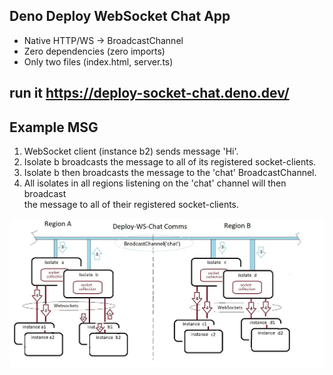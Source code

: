 ## Deno Deploy WebSocket Chat App

 * Native HTTP/WS -> BroadcastChannel
 * Zero dependencies (zero imports)
 * Only two files (index.html, server.ts)


## run it  https://deploy-socket-chat.deno.dev/

## Example MSG
 
 1. WebSocket client (instance b2) sends message 'Hi'.
 2. Isolate b broadcasts the message to all of its registered socket-clients.
 3. Isolate b then broadcasts the message to the 'chat' BroadcastChannel.
 4. All isolates in all regions listening on the 'chat' channel will
 then broadcast    
 the message to all of their registered socket-clients. 

![Drag Racing](comms.jpg)


